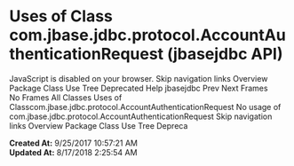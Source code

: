 # Uses of Class com.jbase.jdbc.protocol.AccountAuthenticationRequest (jbasejdbc   API)

JavaScript is disabled on your browser. Skip navigation links Overview Package Class Use Tree Deprecated Help jbasejdbc Prev Next Frames No Frames All Classes Uses of Classcom.jbase.jdbc.protocol.AccountAuthenticationRequest No usage of com.jbase.jdbc.protocol.AccountAuthenticationRequest Skip navigation links Overview Package Class Use Tree Depreca  

**Created At:** 9/25/2017 10:57:21 AM  
**Updated At:** 8/17/2018 2:25:54 AM  

